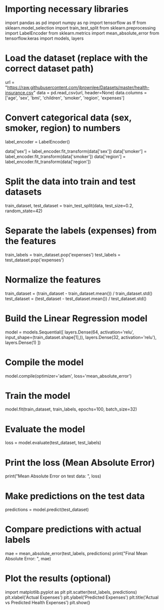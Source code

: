 # Importing necessary libraries
import pandas as pd
import numpy as np
import tensorflow as tf
from sklearn.model_selection import train_test_split
from sklearn.preprocessing import LabelEncoder
from sklearn.metrics import mean_absolute_error
from tensorflow.keras import models, layers

# Load the dataset (replace with the correct dataset path)
url = "https://raw.githubusercontent.com/jbrownlee/Datasets/master/health-insurance.csv"
data = pd.read_csv(url, header=None)
data.columns = ['age', 'sex', 'bmi', 'children', 'smoker', 'region', 'expenses']

# Convert categorical data (sex, smoker, region) to numbers
label_encoder = LabelEncoder()

data['sex'] = label_encoder.fit_transform(data['sex'])
data['smoker'] = label_encoder.fit_transform(data['smoker'])
data['region'] = label_encoder.fit_transform(data['region'])

# Split the data into train and test datasets
train_dataset, test_dataset = train_test_split(data, test_size=0.2, random_state=42)

# Separate the labels (expenses) from the features
train_labels = train_dataset.pop('expenses')
test_labels = test_dataset.pop('expenses')

# Normalize the features 
train_dataset = (train_dataset - train_dataset.mean()) / train_dataset.std()
test_dataset = (test_dataset - test_dataset.mean()) / test_dataset.std()

# Build the Linear Regression model
model = models.Sequential([
    layers.Dense(64, activation='relu', input_shape=(train_dataset.shape[1],)),
    layers.Dense(32, activation='relu'),
    layers.Dense(1)
])

# Compile the model
model.compile(optimizer='adam', loss='mean_absolute_error')

# Train the model
model.fit(train_dataset, train_labels, epochs=100, batch_size=32)

# Evaluate the model
loss = model.evaluate(test_dataset, test_labels)

# Print the loss (Mean Absolute Error)
print("Mean Absolute Error on test data: ", loss)

# Make predictions on the test data
predictions = model.predict(test_dataset)

# Compare predictions with actual labels
mae = mean_absolute_error(test_labels, predictions)
print("Final Mean Absolute Error: ", mae)

# Plot the results (optional)
import matplotlib.pyplot as plt
plt.scatter(test_labels, predictions)
plt.xlabel('Actual Expenses')
plt.ylabel('Predicted Expenses')
plt.title('Actual vs Predicted Health Expenses')
plt.show()
